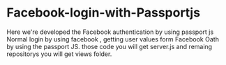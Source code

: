 # Facebook-login-with-Passportjs
Here we're developed the Facebook authentication by using passport js 
Normal login by using facebook , getting user values form Facebook Oath by using the passport JS.
those code you will get server.js
and remaing repositorys you will get views folder.
